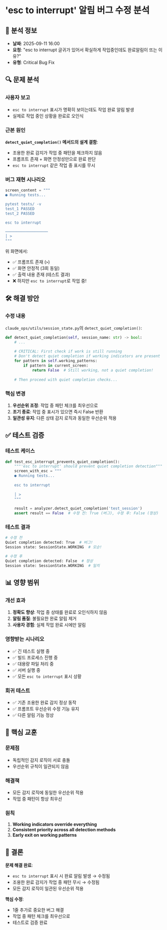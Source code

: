 # 'esc to interrupt' 알림 버그 수정 분석

## 📅 분석 정보
- **날짜**: 2025-09-11 16:00
- **요청**: "esc to interrupt 글귀가 있어서 확실하게 작업중인데도 완료알림이 뜨는 이유?"
- **유형**: Critical Bug Fix

## 🔍 문제 분석

### 사용자 보고
- `esc to interrupt` 표시가 명확히 보이는데도 작업 완료 알림 발생
- 실제로 작업 중인 상황을 완료로 오인식

### 근본 원인
**`detect_quiet_completion()` 메서드의 설계 결함**:
- 조용한 완료 감지가 작업 중 패턴을 체크하지 않음
- 프롬프트 존재 + 화면 안정성만으로 완료 판단
- `esc to interrupt` 같은 작업 중 표시를 무시

### 버그 재현 시나리오
```python
screen_content = """
● Running tests...

pytest tests/ -v
test_1 PASSED
test_2 PASSED

esc to interrupt

───────────────────
│ > 
"""
```

위 화면에서:
- ✅ 프롬프트 존재 (`>`)
- ✅ 화면 안정적 (3회 동일)
- ✅ 출력 내용 존재 (테스트 결과)
- ❌ 하지만 `esc to interrupt`로 작업 중!

## 🛠️ 해결 방안

### 수정 내용
`claude_ops/utils/session_state.py`의 `detect_quiet_completion()`:

```python
def detect_quiet_completion(self, session_name: str) -> bool:
    # ... 
    
    # CRITICAL: First check if work is still running
    # Don't detect quiet completion if working indicators are present
    for pattern in self.working_patterns:
        if pattern in current_screen:
            return False  # Still working, not a quiet completion!
    
    # Then proceed with quiet completion checks...
```

### 핵심 변경
1. **우선순위 조정**: 작업 중 패턴 체크를 최우선으로
2. **조기 종료**: 작업 중 표시가 있으면 즉시 False 반환
3. **일관성 유지**: 다른 상태 감지 로직과 동일한 우선순위 적용

## ✅ 테스트 검증

### 테스트 케이스
```python
def test_esc_interrupt_prevents_quiet_completion():
    """'esc to interrupt' should prevent quiet completion detection"""
    screen_with_esc = """
    ● Running tests...
    
    esc to interrupt
    
    │ > 
    """
    
    result = analyzer.detect_quiet_completion('test_session')
    assert result == False  # 수정 전: True (버그), 수정 후: False (정상)
```

### 테스트 결과
```bash
# 수정 전
Quiet completion detected: True  # 버그!
Session state: SessionState.WORKING  # 모순!

# 수정 후
Quiet completion detected: False  # 정상
Session state: SessionState.WORKING  # 일치
```

## 📊 영향 범위

### 개선 효과
1. **정확도 향상**: 작업 중 상태를 완료로 오인식하지 않음
2. **알림 품질**: 불필요한 완료 알림 제거
3. **사용자 경험**: 실제 작업 완료 시에만 알림

### 영향받는 시나리오
- ✅ 긴 테스트 실행 중
- ✅ 빌드 프로세스 진행 중
- ✅ 대용량 파일 처리 중
- ✅ 서버 실행 중
- ✅ 모든 `esc to interrupt` 표시 상황

### 회귀 테스트
- ✅ 기존 조용한 완료 감지 정상 동작
- ✅ 프롬프트 우선순위 수정 기능 유지
- ✅ 다른 알림 기능 정상

## 🎯 핵심 교훈

### 문제점
- 독립적인 감지 로직이 서로 충돌
- 우선순위 규칙이 일관되지 않음

### 해결책
- 모든 감지 로직에 동일한 우선순위 적용
- 작업 중 패턴이 항상 최우선

### 원칙
1. **Working indicators override everything**
2. **Consistent priority across all detection methods**
3. **Early exit on working patterns**

## 📝 결론

**문제 해결 완료**:
- `esc to interrupt` 표시 시 완료 알림 발생 → 수정됨
- 조용한 완료 감지가 작업 중 패턴 무시 → 수정됨
- 모든 감지 로직이 일관된 우선순위 적용

**핵심 수정**:
- 1줄 추가로 중요한 버그 해결
- 작업 중 패턴 체크를 최우선으로
- 테스트로 검증 완료